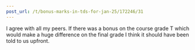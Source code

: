 ```yaml
---
post_url: /t/bonus-marks-in-tds-for-jan-25/172246/31
---
```

I agree with all my peers. If there was a bonus on the course grade T which would make a huge difference on the final grade I think it should have been told to us upfront.